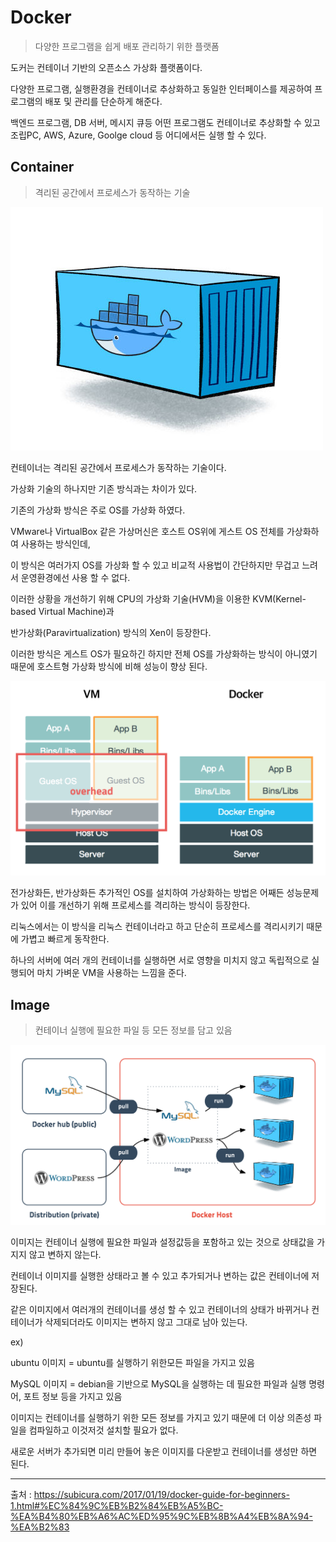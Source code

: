 # Docker

> 다양한 프로그램을 쉽게 배포 관리하기 위한 플랫폼



도커는 컨테이너 기반의 오픈소스 가상화 플랫폼이다.

다양한 프로그램, 실행환경을 컨테이너로 추상화하고 동일한 인터페이스를 제공하여 프로그램의 배포 및 관리를 단순하게 해준다.

백엔드 프로그램, DB 서버, 메시지 큐등 어떤 프로그램도 컨테이너로 추상화할 수 있고 조립PC, AWS, Azure, Goolge cloud 등 어디에서든 실행 할 수 있다.



## Container

> 격리된 공간에서 프로세스가 동작하는 기술

![docker container](md-images/docker-container.png)

컨테이너는 격리된 공간에서 프로세스가 동작하는 기술이다.

가상화 기술의 하나지만 기존 방식과는 차이가 있다.



기존의 가상화 방식은 주로 OS를 가상화 하였다.

VMware나 VirtualBox 같은 가상머신은 호스트 OS위에 게스트 OS 전체를 가상화하여 사용하는 방식인데,

이 방식은 여러가지 OS를 가상화 할 수 있고 비교적 사용법이 간단하지만 무겁고 느려서 운영환경에선 사용 할 수 없다.



이러한 상황을 개선하기 위해 CPU의 가상화 기술(HVM)을 이용한 KVM(Kernel-based Virtual Machine)과

반가상화(Paravirtualization) 방식의 Xen이 등장한다.

이러한 방식은 게스트 OS가 필요하긴 하지만 전체 OS를 가상화하는 방식이 아니였기 때문에 호스트형 가상화 방식에 비해 성능이 향상 된다.

![가상머신과 도커](md-images/vm-vs-docker.png)



전가상화든, 반가상화든 추가적인 OS를 설치하여 가상화하는 방법은 어째든 성능문제가 있어 이를 개선하기 위해 프로세스를 격리하는 방식이 등장한다.



리눅스에서는 이 방식을 리눅스 컨테이너라고 하고 단순히 프로세스를 격리시키기 때문에 가볍고 빠르게 동작한다.

하나의 서버에 여러 개의 컨테이너를 실행하면 서로 영향을 미치지 않고 독립적으로 실행되어 마치 가벼운 VM을 사용하는 느낌을 준다.



## Image

> 컨테이너 실행에 필요한 파일 등 모든 정보를 담고 있음

![Docker image](md-images/docker-image.png)



이미지는 컨테이너 실행에 필요한 파일과 설정값등을 포함하고 있는 것으로 상태값을 가지지 않고 변하지 않는다.

컨테이너 이미지를 실행한 상태라고 볼 수 있고 추가되거나 변하는 값은 컨테이너에 저장된다.

같은 이미지에서 여러개의 컨테이너를 생성 할 수 있고 컨테이너의 상태가 바뀌거나 컨테이너가 삭제되더라도 이미지는 변하지 않고 그대로 남아 있는다.



ex)

ubuntu 이미지 = ubuntu를 실행하기 위한모든 파일을 가지고 있음

MySQL 이미지 = debian을 기반으로 MySQL을 실행하는 데 필요한 파일과 실행 명령어, 포트 정보 등을 가지고 있음



이미지는 컨테이너를 실행하기 위한 모든 정보를 가지고 있기 때문에 더 이상 의존성 파일을 컴파일하고 이것저것 설치할 필요가 없다.

새로운 서버가 추가되면 미리 만들어 놓은 이미지를 다운받고 컨테이너를 생성만 하면 된다.



---

출처 :  https://subicura.com/2017/01/19/docker-guide-for-beginners-1.html#%EC%84%9C%EB%B2%84%EB%A5%BC-%EA%B4%80%EB%A6%AC%ED%95%9C%EB%8B%A4%EB%8A%94-%EA%B2%83

